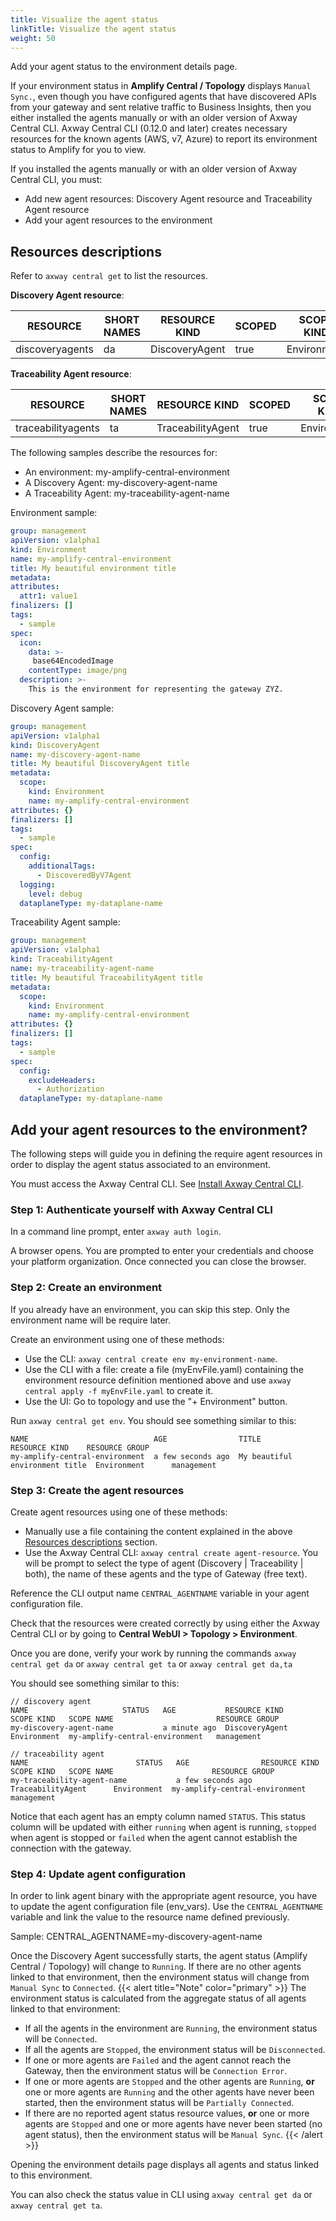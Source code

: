 ```yaml
---
title: Visualize the agent status
linkTitle: Visualize the agent status
weight: 50
---
```

Add your agent status to the environment details page.

If your environment status in **Amplify Central / Topology** displays `Manual Sync.`, even though you have configured agents that have discovered APIs from your gateway and sent relative traffic to Business Insights, then you either installed the agents manually or with an older version of Axway Central CLI. Axway Central CLI (0.12.0 and later) creates necessary resources for the known agents (AWS, v7, Azure) to report its environment status to Amplify for you to view.

If you installed the agents manually or with an older version of Axway Central CLI, you must:

* Add new agent resources: Discovery Agent resource and Traceability Agent resource
* Add your agent resources to the environment  

## Resources descriptions

Refer to `axway central get` to list the resources.

**Discovery Agent resource**:

| RESOURCE                  | SHORT NAMES  | RESOURCE KIND                   | SCOPED  | SCOPE KIND    | RESOURCE GROUP  |
|---------------------------|--------------|---------------------------------|---------|---------------|-----------------|
| discoveryagents           | da           | DiscoveryAgent                  | true    | Environment   | management

**Traceability Agent resource**:

| RESOURCE                  | SHORT NAMES  | RESOURCE KIND                   | SCOPED  | SCOPE KIND    | RESOURCE GROUP  |
|---------------------------|--------------|---------------------------------|---------|---------------|-----------------|
| traceabilityagents        | ta           | TraceabilityAgent               | true    | Environment   | management

The following samples describe the resources for:

* An environment: my-amplify-central-environment
* A Discovery Agent: my-discovery-agent-name
* A Traceability Agent: my-traceability-agent-name

Environment sample:

```yaml
group: management
apiVersion: v1alpha1
kind: Environment
name: my-amplify-central-environment
title: My beautiful environment title
metadata:
attributes:
  attr1: value1
finalizers: []
tags:
  - sample
spec:
  icon:
    data: >-
     base64EncodedImage
    contentType: image/png
  description: >-
    This is the environment for representing the gateway ZYZ.
```

Discovery Agent sample:

```yaml
group: management
apiVersion: v1alpha1
kind: DiscoveryAgent
name: my-discovery-agent-name
title: My beautiful DiscoveryAgent title
metadata:
  scope:
    kind: Environment
    name: my-amplify-central-environment
attributes: {}
finalizers: []
tags:
  - sample
spec:
  config:
    additionalTags:
      - DiscoveredByV7Agent
  logging:
    level: debug
  dataplaneType: my-dataplane-name
```

Traceability Agent sample:

```yaml
group: management
apiVersion: v1alpha1
kind: TraceabilityAgent
name: my-traceability-agent-name
title: My beautiful TraceabilityAgent title
metadata:
  scope:
    kind: Environment
    name: my-amplify-central-environment
attributes: {}
finalizers: []
tags:
  - sample
spec:
  config:
    excludeHeaders:
      - Authorization
  dataplaneType: my-dataplane-name
```

## Add your agent resources to the environment?

The following steps will guide you in defining the require agent resources in order to display the agent status associated to an environment.

You must access the Axway Central CLI. See [Install Axway Central CLI](/docs/integrate_with_central/cli_central/cli_install).

### Step 1: Authenticate yourself with Axway Central CLI

In a command line prompt, enter `axway auth login`.

A browser opens. You are prompted to enter your credentials and choose your platform organization. Once connected you can close the browser.

### Step 2: Create an environment

If you already have an environment, you can skip this step. Only the environment name will be require later.

Create an environment using one of these methods:

* Use the CLI: `axway central create env my-environment-name`.
* Use the CLI with a file: create a file (myEnvFile.yaml) containing the environment resource definition mentioned above and use `axway central apply -f myEnvFile.yaml` to create it.
* Use the UI: Go to topology and use the "+ Environment" button.

Run `axway central get env`. You should see something similar to this:

```shell
NAME                            AGE                TITLE                           RESOURCE KIND    RESOURCE GROUP
my-amplify-central-environment  a few seconds ago  My beautiful environment title  Environment      management
```

### Step 3: Create the agent resources

Create agent resources using one of these methods:

* Manually use a file containing the content explained in the above [Resources descriptions](#resources-descriptions) section.
* Use the Axway Central CLI: `axway central create agent-resource`. You will be prompt to select the type of agent (Discovery | Traceability | both), the name of these agents and the type of Gateway (free text).

Reference the CLI output name `CENTRAL_AGENTNAME` variable in your agent configuration file.

Check that the resources were created correctly by using either the Axway Central CLI or by going to **Central WebUI > Topology > Environment**.

Once you are done, verify your work by running the commands `axway central get da` or `axway central get ta` or `axway central get da,ta`

You should see something similar to this:

```shell
// discovery agent
NAME                     STATUS   AGE           RESOURCE KIND       SCOPE KIND   SCOPE NAME                       RESOURCE GROUP
my-discovery-agent-name           a minute ago  DiscoveryAgent      Environment  my-amplify-central-environment   management

// traceability agent
NAME                        STATUS   AGE                RESOURCE KIND          SCOPE KIND   SCOPE NAME                      RESOURCE GROUP
my-traceability-agent-name           a few seconds ago  TraceabilityAgent      Environment  my-amplify-central-environment  management
```

Notice that each agent has an empty column named `STATUS`. This status column will be updated with either `running` when agent is running, `stopped` when agent is stopped or `failed` when the agent cannot establish the connection with the gateway.

### Step 4: Update agent configuration

In order to link agent binary with the appropriate agent resource, you have to update the agent configuration file (env_vars). Use the `CENTRAL_AGENTNAME` variable and link the value to the resource name defined previously.

Sample: CENTRAL_AGENTNAME=my-discovery-agent-name

Once the Discovery Agent successfully starts, the agent status (Amplify Central / Topology) will change to `Running`. If there are no other agents linked to that environment, then the environment status will change from `Manual Sync` to `Connected`.
{{< alert title="Note" color="primary" >}}
The environment status is calculated from the aggregate status of all agents linked to that environment:

* If all the agents in the environment are `Running`, the environment status will be `Connected`.
* If all the agents are `Stopped`, the environment status will be `Disconnected`.
* If one or more agents are `Failed` and the agent cannot reach the Gateway, then the environment status will be `Connection Error`.
* If one or more agents are `Stopped` and the other agents are `Running`, **or** one or more agents are `Running` and the other agents have never been started, then the environment status will be `Partially Connected`.
* If there are no reported agent status resource values, **or** one or more agents are `Stopped` and one or more agents have never been started (no agent status), then the environment status will be `Manual Sync`.
{{< /alert >}}

Opening the environment details page displays all agents and status linked to this environment.

You can also check the status value in CLI using `axway central get da` or `axway central get ta`.
